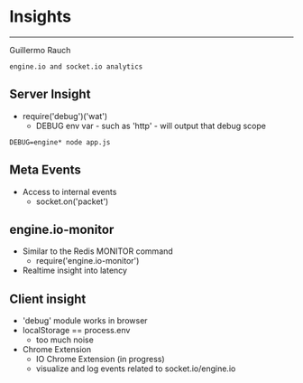 # Insights

---

Guillermo Rauch

	engine.io and socket.io analytics

## Server Insight

+	require('debug')('wat')
	+	DEBUG env var - such as 'http' - will output that debug scope

```
DEBUG=engine* node app.js
```

## Meta Events

+	Access to internal events
	+	socket.on('packet')

## engine.io-monitor

+	Similar to the Redis MONITOR command
	+	require('engine.io-monitor')
+	Realtime insight into latency

## Client insight
+	'debug' module works in browser
+	localStorage == process.env
	+	too much noise
+	Chrome Extension
	+	IO Chrome Extension (in progress)
	+	visualize and log events related to socket.io/engine.io
